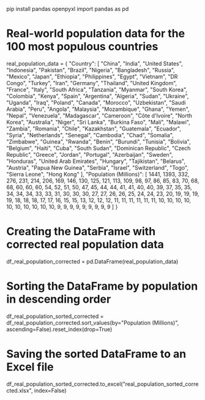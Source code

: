 pip install pandas openpyxl
import pandas as pd

# Real-world population data for the 100 most populous countries
real_population_data = {
    "Country": [
        "China", "India", "United States", "Indonesia", "Pakistan", "Brazil", "Nigeria", "Bangladesh",
        "Russia", "Mexico", "Japan", "Ethiopia", "Philippines", "Egypt", "Vietnam", "DR Congo",
        "Turkey", "Iran", "Germany", "Thailand", "United Kingdom", "France", "Italy", "South Africa",
        "Tanzania", "Myanmar", "South Korea", "Colombia", "Kenya", "Spain", "Argentina", "Algeria",
        "Sudan", "Ukraine", "Uganda", "Iraq", "Poland", "Canada", "Morocco", "Uzbekistan",
        "Saudi Arabia", "Peru", "Angola", "Malaysia", "Mozambique", "Ghana", "Yemen", "Nepal",
        "Venezuela", "Madagascar", "Cameroon", "Côte d'Ivoire", "North Korea", "Australia", "Niger",
        "Sri Lanka", "Burkina Faso", "Mali", "Malawi", "Zambia", "Romania", "Chile", "Kazakhstan",
        "Guatemala", "Ecuador", "Syria", "Netherlands", "Senegal", "Cambodia", "Chad", "Somalia",
        "Zimbabwe", "Guinea", "Rwanda", "Benin", "Burundi", "Tunisia", "Bolivia", "Belgium",
        "Haiti", "Cuba", "South Sudan", "Dominican Republic", "Czech Republic", "Greece", "Jordan",
        "Portugal", "Azerbaijan", "Sweden", "Honduras", "United Arab Emirates", "Hungary", "Tajikistan",
        "Belarus", "Austria", "Papua New Guinea", "Serbia", "Israel", "Switzerland", "Togo", "Sierra Leone",
        "Hong Kong"
    ],
    "Population (Millions)": [
        1441, 1393, 332, 276, 231, 214, 206, 169, 146, 130, 125, 121, 113, 109, 98, 97, 86, 85, 83, 70,
        68, 68, 60, 60, 60, 54, 52, 51, 50, 47, 45, 44, 44, 41, 41, 40, 40, 39, 37, 35, 35, 34, 34, 34,
        33, 33, 31, 30, 30, 30, 27, 27, 26, 26, 25, 24, 24, 23, 20, 19, 19, 19, 19, 18, 18, 18, 17, 17,
        16, 15, 15, 13, 12, 12, 12, 11, 11, 11, 11, 11, 11, 10, 10, 10, 10, 10, 10, 10, 10, 10, 10, 9,
        9, 9, 9, 9, 9, 9, 9, 9
    ]
}

# Creating the DataFrame with corrected real population data
df_real_population_corrected = pd.DataFrame(real_population_data)

# Sorting the DataFrame by population in descending order
df_real_population_sorted_corrected = df_real_population_corrected.sort_values(by="Population (Millions)", ascending=False).reset_index(drop=True)

# Saving the sorted DataFrame to an Excel file
df_real_population_sorted_corrected.to_excel("real_population_sorted_corrected.xlsx", index=False)
